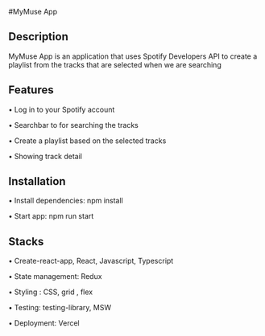 #MyMuse App 

## Description

MyMuse App is an application that uses Spotify Developers API to create a playlist from the tracks that are selected when we are searching

## Features 
•	Log in to your Spotify account

•	Searchbar to for searching the tracks

•	Create a playlist based on the selected tracks

•	Showing track detail 

## Installation
•	Install dependencies: npm install

•	Start app: npm run start

## Stacks
•	Create-react-app, React, Javascript, Typescript

•	State management: Redux

•	Styling : CSS, grid , flex

•	Testing: testing-library, MSW

•	Deployment: Vercel








